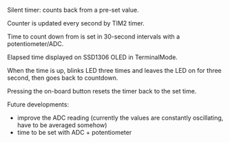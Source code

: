 Silent timer: counts back from a pre-set value.

Counter is updated every second by TIM2 timer.

Time to count down from is set in 30-second intervals with a potentiometer/ADC.

Elapsed time displayed on SSD1306 OLED in TerminalMode.

When the time is up, blinks LED three times and leaves the LED on for three second, then goes back to countdown. 

Pressing the on-board button resets the timer back to the set time. 

Future developments:

- improve the ADC reading (currently the values are constantly oscillating, have to be averaged somehow)
- time to be set with ADC + potentiometer